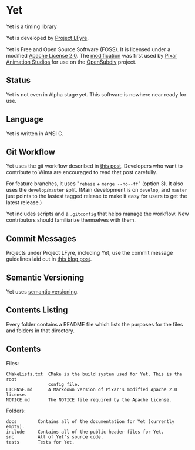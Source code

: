 Yet
=====

Yet is a timing library

Yet is developed by [Project LFyre](http://lfyre.org/).

Yet is Free and Open Source Software (FOSS). It is licensed under a modified
[Apache License 2.0](https://www.apache.org/licenses/LICENSE-2.0.html). The
[modification](http://graphics.pixar.com/opensubdiv/docs/license.html) was first
used by [Pixar Animation Studios](https://www.pixar.com/) for use on the
[OpenSubdiv](http://graphics.pixar.com/opensubdiv/docs/intro.html) project.

Status
------

Yet is not even in Alpha stage yet. This software is nowhere near ready for use.

Language
--------

Yet is written in ANSI C.

Git Workflow
------------

Yet uses the git workflow described in
[this post](http://endoflineblog.com/oneflow-a-git-branching-model-and-workflow).
Developers who want to contribute to Wima are encouraged to read that post
carefully.

For feature branches, it uses "`rebase` + `merge --no--ff`" (option 3). It also
uses the `develop`/`master` split. (Main development is on `develop`, and
`master` just points to the lastest tagged release to make it easy for users to
get the latest release.)

Yet includes scripts and a `.gitconfig` that helps manage the workflow. New
contributors should familiarize themselves with them.

Commit Messages
---------------

Projects under Project LFyre, including Yet, use the commit message guidelines
laid out in [this blog post](http://tbaggery.com/2008/04/19/a-note-about-git-commit-messages.html).

Semantic Versioning
-------------------

Yet uses [semantic versioning](http://semver.org/).

Contents Listing
----------------

Every folder contains a README file which lists the purposes for the files and
folders in that directory.

Contents
--------

Files:

	CMakeLists.txt	CMake is the build system used for Yet. This is the root
					config file.
	LICENSE.md		A Markdown version of Pixar's modified Apache 2.0 license.
	NOTICE.md		The NOTICE file required by the Apache License.

Folders:

	docs		Contains all of the documentation for Yet (currently empty).
	include		Contains all of the public header files for Yet.
	src			All of Yet's source code.
	tests		Tests for Yet.

